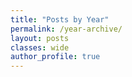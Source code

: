 ```yaml
---
title: "Posts by Year"
permalink: /year-archive/
layout: posts
classes: wide
author_profile: true
---
```

